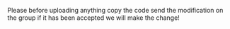 Please before uploading anything copy the code send the modification on the group if it has been accepted we will make the change!
